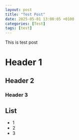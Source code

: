 ```yaml
---
layout: post
title: "Test Post"
date: 2025-05-01 13:00:05 +0100
categories: [Test]
tags: [test]
---
```


This is test post

# Header 1
## Header 2
### Header 3


## List
- 1
- 2
- 3